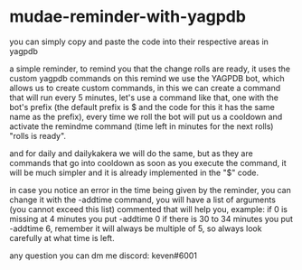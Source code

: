 # mudae-reminder-with-yagpdb

you can simply copy and paste the code into their respective areas in yagpdb

a simple reminder, to remind you that the change rolls are ready, it uses the custom yagpdb commands
on this remind we use the YAGPDB bot, which allows us to create custom commands, in this we can create
a command that will run every 5 minutes, let's use a command like that, one with the bot's prefix 
(the default prefix is ​​$ and the code for this it has the same name as the prefix), every time we roll the bot will put
us a cooldown and activate the remindme command (time left in minutes for the next rolls) "rolls is ready".

and for daily and dailykakera we will do the same, but as they are commands that go into cooldown as soon as you execute the command, it will
be much simpler and it is already implemented in the "$" code.

in case you notice an error in the time being given by the reminder, you can change it with the -addtime command, you 
will have a list of arguments (you cannot exceed this list) commented that will help you, example: if 0 is missing at 4 minutes you put -addtime 0 if there is 30 to 34 minutes you put -addtime 6, remember it will always be multiple of 5, so always look carefully at what time is left.


any question you can dm me 
discord: keven#6001
